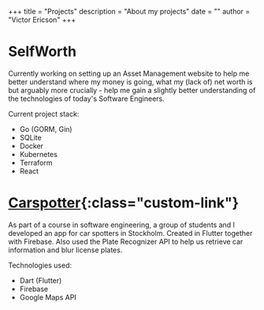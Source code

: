 +++
title = "Projects"
description = "About my projects"
date = ""
author = "Victor Ericson"
+++

# SelfWorth
Currently working on setting up an Asset Management website to help me better understand where my money is going, what my (lack of) net worth is but arguably more crucially - help me gain a slightly better understanding of the technologies of today's Software Engineers.

Current project stack:
* Go (GORM, Gin)
* SQLite
* Docker
* Kubernetes
* Terraform
* React

# [Carspotter](https://github.com/lundellstef/Carspotter){:class="custom-link"}
As part of a course in software engineering, a group of students and I developed an app for car spotters in Stockholm. Created in Flutter together with Firebase. Also used the Plate Recognizer API to help us retrieve car information and blur license plates.

Technologies used:
* Dart (Flutter)
* Firebase
* Google Maps API